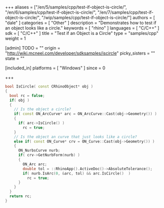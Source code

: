 +++
aliases = ["/en/5/samples/cpp/test-if-object-is-circle/", "/en/6/samples/cpp/test-if-object-is-circle/", "/en/7/samples/cpp/test-if-object-is-circle/", "/wip/samples/cpp/test-if-object-is-circle/"]
authors = [ "dale" ]
categories = [ "Other" ]
description = "Demonstrates how to test if an object looks like a circle."
keywords = [ "rhino" ]
languages = [ "C/C++" ]
sdk = [ "C/C++" ]
title = "Test if an Object is a Circle"
type = "samples/cpp"
weight = 1

[admin]
TODO = ""
origin = "http://wiki.mcneel.com/developer/sdksamples/iscircle"
picky_sisters = ""
state = ""

[included_in]
platforms = [ "Windows" ]
since = 0

+++

```cpp
bool IsCircle( const CRhinoObject* obj )
{
  bool rc = false;
  if( obj )
  {
    // Is the object a circle?
    if( const ON_ArcCurve* arc = ON_ArcCurve::Cast(obj->Geometry()) )
    {
      if( arc->IsCircle() )
        rc = true;
    }
    // Is the object an curve that just looks like a circle?
    else if( const ON_Curve* crv = ON_Curve::Cast(obj->Geometry()) )
    {
      ON_NurbsCurve nurb;
      if( crv->GetNurbForm(nurb) )
      {
        ON_Arc arc;
        double tol = ::RhinoApp().ActiveDoc()->AbsoluteTolerance();
        if( nurb.IsArc(0, &arc, tol) && arc.IsCircle()  )
          rc = true;
      }
    }
  }
  return rc;
}
```
